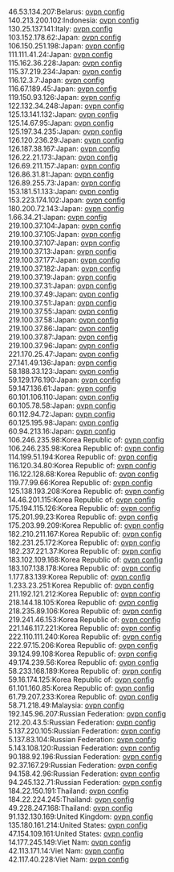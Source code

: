 46.53.134.207:Belarus: [ovpn config](vpn/46_53_134_207.ovpn)  
140.213.200.102:Indonesia: [ovpn config](vpn/140_213_200_102.ovpn)  
130.25.137.141:Italy: [ovpn config](vpn/130_25_137_141.ovpn)  
103.152.178.62:Japan: [ovpn config](vpn/103_152_178_62.ovpn)  
106.150.251.198:Japan: [ovpn config](vpn/106_150_251_198.ovpn)  
111.111.41.24:Japan: [ovpn config](vpn/111_111_41_24.ovpn)  
115.162.36.228:Japan: [ovpn config](vpn/115_162_36_228.ovpn)  
115.37.219.234:Japan: [ovpn config](vpn/115_37_219_234.ovpn)  
116.12.3.7:Japan: [ovpn config](vpn/116_12_3_7.ovpn)  
116.67.189.45:Japan: [ovpn config](vpn/116_67_189_45.ovpn)  
119.150.93.126:Japan: [ovpn config](vpn/119_150_93_126.ovpn)  
122.132.34.248:Japan: [ovpn config](vpn/122_132_34_248.ovpn)  
125.13.141.132:Japan: [ovpn config](vpn/125_13_141_132.ovpn)  
125.14.67.95:Japan: [ovpn config](vpn/125_14_67_95.ovpn)  
125.197.34.235:Japan: [ovpn config](vpn/125_197_34_235.ovpn)  
126.120.236.29:Japan: [ovpn config](vpn/126_120_236_29.ovpn)  
126.187.38.167:Japan: [ovpn config](vpn/126_187_38_167.ovpn)  
126.22.21.173:Japan: [ovpn config](vpn/126_22_21_173.ovpn)  
126.69.211.157:Japan: [ovpn config](vpn/126_69_211_157.ovpn)  
126.86.31.81:Japan: [ovpn config](vpn/126_86_31_81.ovpn)  
126.89.255.73:Japan: [ovpn config](vpn/126_89_255_73.ovpn)  
153.181.51.133:Japan: [ovpn config](vpn/153_181_51_133.ovpn)  
153.223.174.102:Japan: [ovpn config](vpn/153_223_174_102.ovpn)  
180.200.72.143:Japan: [ovpn config](vpn/180_200_72_143.ovpn)  
1.66.34.21:Japan: [ovpn config](vpn/1_66_34_21.ovpn)  
219.100.37.104:Japan: [ovpn config](vpn/219_100_37_104.ovpn)  
219.100.37.105:Japan: [ovpn config](vpn/219_100_37_105.ovpn)  
219.100.37.107:Japan: [ovpn config](vpn/219_100_37_107.ovpn)  
219.100.37.13:Japan: [ovpn config](vpn/219_100_37_13.ovpn)  
219.100.37.177:Japan: [ovpn config](vpn/219_100_37_177.ovpn)  
219.100.37.182:Japan: [ovpn config](vpn/219_100_37_182.ovpn)  
219.100.37.19:Japan: [ovpn config](vpn/219_100_37_19.ovpn)  
219.100.37.31:Japan: [ovpn config](vpn/219_100_37_31.ovpn)  
219.100.37.49:Japan: [ovpn config](vpn/219_100_37_49.ovpn)  
219.100.37.51:Japan: [ovpn config](vpn/219_100_37_51.ovpn)  
219.100.37.55:Japan: [ovpn config](vpn/219_100_37_55.ovpn)  
219.100.37.58:Japan: [ovpn config](vpn/219_100_37_58.ovpn)  
219.100.37.86:Japan: [ovpn config](vpn/219_100_37_86.ovpn)  
219.100.37.87:Japan: [ovpn config](vpn/219_100_37_87.ovpn)  
219.100.37.96:Japan: [ovpn config](vpn/219_100_37_96.ovpn)  
221.170.25.47:Japan: [ovpn config](vpn/221_170_25_47.ovpn)  
27.141.49.136:Japan: [ovpn config](vpn/27_141_49_136.ovpn)  
58.188.33.123:Japan: [ovpn config](vpn/58_188_33_123.ovpn)  
59.129.176.190:Japan: [ovpn config](vpn/59_129_176_190.ovpn)  
59.147.136.61:Japan: [ovpn config](vpn/59_147_136_61.ovpn)  
60.101.106.110:Japan: [ovpn config](vpn/60_101_106_110.ovpn)  
60.105.78.58:Japan: [ovpn config](vpn/60_105_78_58.ovpn)  
60.112.94.72:Japan: [ovpn config](vpn/60_112_94_72.ovpn)  
60.125.195.98:Japan: [ovpn config](vpn/60_125_195_98.ovpn)  
60.94.213.16:Japan: [ovpn config](vpn/60_94_213_16.ovpn)  
106.246.235.98:Korea Republic of: [ovpn config](vpn/106_246_235_98.ovpn)  
106.246.235.98:Korea Republic of: [ovpn config](vpn/106_246_235_98.ovpn)  
114.199.51.194:Korea Republic of: [ovpn config](vpn/114_199_51_194.ovpn)  
116.120.34.80:Korea Republic of: [ovpn config](vpn/116_120_34_80.ovpn)  
116.122.128.68:Korea Republic of: [ovpn config](vpn/116_122_128_68.ovpn)  
119.77.99.66:Korea Republic of: [ovpn config](vpn/119_77_99_66.ovpn)  
125.138.193.208:Korea Republic of: [ovpn config](vpn/125_138_193_208.ovpn)  
14.46.201.115:Korea Republic of: [ovpn config](vpn/14_46_201_115.ovpn)  
175.194.115.126:Korea Republic of: [ovpn config](vpn/175_194_115_126.ovpn)  
175.201.99.23:Korea Republic of: [ovpn config](vpn/175_201_99_23.ovpn)  
175.203.99.209:Korea Republic of: [ovpn config](vpn/175_203_99_209.ovpn)  
182.210.211.167:Korea Republic of: [ovpn config](vpn/182_210_211_167.ovpn)  
182.231.25.172:Korea Republic of: [ovpn config](vpn/182_231_25_172.ovpn)  
182.237.221.37:Korea Republic of: [ovpn config](vpn/182_237_221_37.ovpn)  
183.102.109.168:Korea Republic of: [ovpn config](vpn/183_102_109_168.ovpn)  
183.107.138.178:Korea Republic of: [ovpn config](vpn/183_107_138_178.ovpn)  
1.177.83.139:Korea Republic of: [ovpn config](vpn/1_177_83_139.ovpn)  
1.233.23.251:Korea Republic of: [ovpn config](vpn/1_233_23_251.ovpn)  
211.192.121.212:Korea Republic of: [ovpn config](vpn/211_192_121_212.ovpn)  
218.144.18.105:Korea Republic of: [ovpn config](vpn/218_144_18_105.ovpn)  
218.235.89.106:Korea Republic of: [ovpn config](vpn/218_235_89_106.ovpn)  
219.241.46.153:Korea Republic of: [ovpn config](vpn/219_241_46_153.ovpn)  
221.146.117.221:Korea Republic of: [ovpn config](vpn/221_146_117_221.ovpn)  
222.110.111.240:Korea Republic of: [ovpn config](vpn/222_110_111_240.ovpn)  
222.97.15.206:Korea Republic of: [ovpn config](vpn/222_97_15_206.ovpn)  
39.124.99.108:Korea Republic of: [ovpn config](vpn/39_124_99_108.ovpn)  
49.174.239.56:Korea Republic of: [ovpn config](vpn/49_174_239_56.ovpn)  
58.233.168.189:Korea Republic of: [ovpn config](vpn/58_233_168_189.ovpn)  
59.16.174.125:Korea Republic of: [ovpn config](vpn/59_16_174_125.ovpn)  
61.101.160.85:Korea Republic of: [ovpn config](vpn/61_101_160_85.ovpn)  
61.79.207.233:Korea Republic of: [ovpn config](vpn/61_79_207_233.ovpn)  
58.71.218.49:Malaysia: [ovpn config](vpn/58_71_218_49.ovpn)  
192.145.96.207:Russian Federation: [ovpn config](vpn/192_145_96_207.ovpn)  
212.20.43.5:Russian Federation: [ovpn config](vpn/212_20_43_5.ovpn)  
5.137.220.105:Russian Federation: [ovpn config](vpn/5_137_220_105.ovpn)  
5.137.83.104:Russian Federation: [ovpn config](vpn/5_137_83_104.ovpn)  
5.143.108.120:Russian Federation: [ovpn config](vpn/5_143_108_120.ovpn)  
90.188.92.196:Russian Federation: [ovpn config](vpn/90_188_92_196.ovpn)  
92.37.167.29:Russian Federation: [ovpn config](vpn/92_37_167_29.ovpn)  
94.158.42.96:Russian Federation: [ovpn config](vpn/94_158_42_96.ovpn)  
94.245.132.71:Russian Federation: [ovpn config](vpn/94_245_132_71.ovpn)  
184.22.150.191:Thailand: [ovpn config](vpn/184_22_150_191.ovpn)  
184.22.224.245:Thailand: [ovpn config](vpn/184_22_224_245.ovpn)  
49.228.247.168:Thailand: [ovpn config](vpn/49_228_247_168.ovpn)  
91.132.130.169:United Kingdom: [ovpn config](vpn/91_132_130_169.ovpn)  
135.180.161.214:United States: [ovpn config](vpn/135_180_161_214.ovpn)  
47.154.109.161:United States: [ovpn config](vpn/47_154_109_161.ovpn)  
14.177.245.149:Viet Nam: [ovpn config](vpn/14_177_245_149.ovpn)  
42.113.171.14:Viet Nam: [ovpn config](vpn/42_113_171_14.ovpn)  
42.117.40.228:Viet Nam: [ovpn config](vpn/42_117_40_228.ovpn)  
